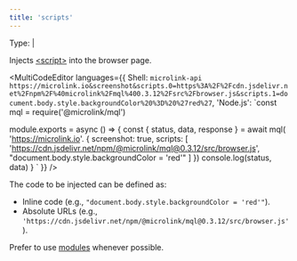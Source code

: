 ```yaml
---
title: 'scripts'
--- 
```


Type: <TypeContainer><Type children='<string>'/> | <Type children='<string[]>'/></TypeContainer>

Injects [&lt;script&gt;](https://developer.mozilla.org/en-US/docs/Web/HTML/Element/script) into the browser page.

<MultiCodeEditor languages={{
  Shell: `microlink-api https://microlink.io&screenshot&scripts.0=https%3A%2F%2Fcdn.jsdelivr.net%2Fnpm%2F%40microlink%2Fmql%400.3.12%2Fsrc%2Fbrowser.js&scripts.1=document.body.style.backgroundColor%20%3D%20%27red%27`,
  'Node.js': `const mql = require('@microlink/mql')
 
module.exports = async () => {
  const { status, data, response } = await mql(
    'https://microlink.io'. { 
      screenshot: true,
      scripts: [
        'https://cdn.jsdelivr.net/npm/@microlink/mql@0.3.12/src/browser.js', 
        "document.body.style.backgroundColor = 'red'"
      ]
  })
  console.log(status, data)
}
  `
  }} 
/>

The code to be injected can be defined as:

- Inline code (e.g., `"document.body.style.backgroundColor = 'red'"`).
- Absolute URLs (e.g., `'https://cdn.jsdelivr.net/npm/@microlink/mql@0.3.12/src/browser.js'`).

Prefer to use [modules](/docs/api/parameters/modules) whenever possible.
